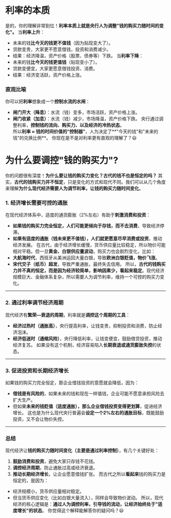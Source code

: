 # 利率的本质
是的，你的理解非常到位！**利率本质上就是央行人为调整"钱的购买力随时间的变化"。**
当**利率上升**：
- 未来的钱**比今天的钱更不值钱**（因为贴现变大了）。
- 贷款变贵，大家更不愿意借钱，投资和消费减少。
- 结果：经济降温，资产价格（股票、债券等）下跌。
当**利率下降**：
- 未来的钱**比今天的钱更值钱**（贴现变小了）。
- 贷款变便宜，大家更愿意借钱投资、消费。
- 结果：经济变活跃，资产价格上涨。
### **直观比喻**
你可以把**利率**想象成一个**控制水流的水闸**：
- **闸门开大（降息）**：水流（钱）变多，市场活跃，资产价格上涨。
- **闸门收紧（加息）**：水流（钱）减少，市场降温，资产价格下跌。
央行通过调整利率，**控制钱的流向、购买力、以及经济的冷热状态**。  
所以**利率 ≈ 钱的时间价值的“控制器”**，人为决定了**"今天的钱"和"未来的钱"的兑换比例**。
你现在是不是对利率更有直观的理解了？😃
# 为什么要调控"钱的购买力"?
你的问题很有深度！**为什么要让钱的购买力变化？古代的钱不也是恒定的吗？**
其实，**古代的钱购买力并不恒定**，只是变化的方式和现代不同。我们可以从几个角度来理解**为什么现代经济需要人为调节利率，让钱的购买力随时间变化**。
### **1. 经济增长需要可控的通胀**
在现代经济体系中，适度的通货膨胀（2%左右）有助于**刺激消费和投资**：
- **如果钱的购买力完全恒定，人们可能更倾向于存钱，而不去消费**，导致经济停滞。
- **如果有适度的通胀（钱未来更不值钱），人们就更愿意尽早消费或投资**，推动经济发展。
在古代，由于经济增长缓慢，货币供应量比较稳定，所以物价可能相对平稳。但一旦**黄金、白银供应量波动**，购买力也会剧烈变化，比如：
- **大航海时代**，西班牙从美洲运回大量白银，导致**欧洲白银贬值，物价飞涨**。
- **宋代交子（纸币）超发**，导致严重通胀，最终失去信用。
所以，**古代的钱购买力并不真的恒定，而是因为经济较简单，影响因素少，看起来稳定**。现代经济规模巨大、金融体系复杂，所以需要人为调节利率，维持一个可控的购买力变化。
---
### **2. 通过利率调节经济周期**
现代经济有**繁荣—衰退的周期**，利率就是**调控这个周期的工具**：
- **经济过热时（通胀高）**，央行提高利率，让钱变贵，抑制投资和消费，防止经济泡沫。
- **经济低迷时（通缩风险）**，央行降低利率，让钱变便宜，鼓励借贷投资，推动经济复苏。
如果没有这个机制，经济容易陷入**长期衰退或通货膨胀失控**的状态。
---
### **3. 促进投资和长期经济增长**
如果钱的购买力完全恒定，那企业借钱投资的意愿就会降低，因为：
- **借钱是有风险的**，如果未来的钱和现在一样值钱，企业可能不愿意承担风险去扩大生产。
- 但如果**未来的钱贬值（适度通胀），那么企业借钱投资变得更划算**，促进经济增长。
这也是为什么现代央行普遍会**设定一个2%左右的通胀目标**，既能鼓励投资，又不会让物价失控。
---
### **总结**
现代经济让**钱的购买力随时间变化（主要是通过利率控制）**，有几个关键好处：
1. **鼓励消费和投资**，避免大家只存钱不花钱。
2. **调控经济周期**，防止通胀过高或经济衰退。
3. **推动长期经济增长**，让企业愿意借钱扩张。
而古代之所以**看起来**钱的购买力是恒定的，是因为：
- 经济规模小，货币供应量相对稳定。
- 但当货币供应变化（比如白银大量流入），同样会导致物价波动。
所以，现代经济的核心逻辑是：**通过人为调控利率，引导钱的流动，让经济始终处于"适度增长"的状态**。
你觉得这个解释能解答你的疑问吗？😃